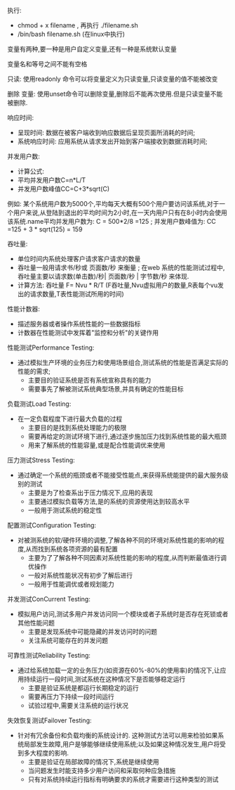 
执行:

- chmod + x  filename  ,  再执行 ./filename.sh
- /bin/bash filename.sh   (在linux中执行)

变量有两种,要一种是用户自定义变量,还有一种是系统默认变量

变量名和等号之间不能有空格

只读: 使用readonly 命令可以将变量定义为只读变量,只读变量的值不能被改变

删除 变量: 使用unset命令可以删除变量,删除后不能再次使用.但是只读变量不能被删除.


响应时间:

- 呈现时间: 数据在被客户端收到响应数据后呈现页面所消耗的时间;
- 系统响应时间: 应用系统从请求发出开始到客户端接收到数据消耗时间;

并发用户数:

- 计算公式:
- 平均并发用户数C=n*L/T
- 并发用户数峰值CC=C+3*sqrt(C)

例如: 某个系统用户数为5000个,平均每天大概有500个用户要访问该系统,对于一个用户来说,从登陆到退出的平均时间为2小时,在一天内用户只有在8小时内会使用该系统.name平均并发用户数为: C = 500*2/8 =125 ; 并发用户数峰值为: CC =125 + 3 * sqrt(125) = 159

吞吐量:

- 单位时间内系统处理客户请求客户请求的数量
- 吞吐量一般用请求书/秒或 页面数/秒 来衡量 ; 在web 系统的性能测试过程中,吞吐量主要以请求数(单击数)/秒| 页面数/秒 | 字节数/秒 来体现.
- 计算方法: 吞吐量 F= Nvu * R/T   (F吞吐量,Nvu虚拟用户的数量,R表每个vu发出的请求数量,T表性能测试所用的时间)

性能计数器:

- 描述服务器或者操作系统性能的一些数据指标
- 计数器在性能测试中发挥着"监控和分析"的关键作用

性能测试Performance Testing:

- 通过模拟生产环境的业务压力和使用场景组合,测试系统的性能是否满足实际的性能的需求;
  - 主要目的验证系统是否有系统宣称具有的能力
  - 需要事先了解被测试系统典型场景,并具有确定的性能目标

负载测试Load Testing:

- 在一定负载程度下进行最大负载的过程
  - 主要目的是找到系统处理能力的极限
  - 需要再给定的测试环境下进行,通过逐步施加压力找到系统性能的最大瓶颈
  - 用来了解系统的性能容量,或是配合性能调优来使用

压力测试Stress Testing:

- 通过确定一个系统的瓶颈或者不能接受性能点,来获得系统能提供的最大服务级别的测试
  - 主要是为了检查系出于压力情况下,应用的表现
  - 主要通过模拟负载等方法,是的系统的资源使用达到较高水平
  - 一般用于测试系统的稳定性

配置测试Configuration Testing:

- 对被测系统的软/硬件环境的调整,了解各种不同的环境对系统性能的影响的程度,从而找到系统各项资源的最有配置
  - 主要为了了解各种不同因素对系统性能的影响的程度,从而判断最值进行调优操作
  - 一般对系统性能状况有初步了解后进行
  - 一般用于性能调优或者规划能力

并发测试ConCurrent Testing:

- 模拟用户访问,测试多用户并发访问同一个模块或者子系统时是否存在死锁或者其他性能问题
  - 主要是发现系统中可能隐藏的并发访问时的问题
  - 关注系统可能存在的并发问题

可靠性测试Reliability Testing:

- 通过给系统加载一定的业务压力(如资源在60%-80%的使用率)的情况下,让应用持续运行一段时间,测试系统在这种情况下是否能够稳定运行
  - 主要是验证系统是都运行长期稳定的运行
  - 需要再压力下持续一段时间运行
  - 试验过程中,需要关注系统的运行状况

失效恢复测试Failover Testing:

- 针对有冗余备份和负载均衡的系统设计的. 这种测试方法可以用来检验如果系统局部发生故障,用户是够能够继续使用系统;以及如果这种情况发生,用户将受到多大程度的影响.
  - 主要是验证在局部故障的情况下,系统是继续使用
  - 当问题发生时能支持多少用户访问和采取何种应急措施
  - 只有对系统持续运行指标有明确要求的系统才需要进行这种类型的测试













